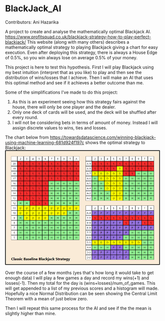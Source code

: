 # BlackJack_AI

Contributors: Ani Hazarika

A project to create and analyse the mathematically optimal Blackjack AI.  
https://www.profitsquad.co.uk/blackjack-strategy-how-to-play-perfect-blackjack/ This website (along with many others) describes a mathematically optimal strategy to playing Blackjack giving a chart for easy execution. Even after deploying this strategy, there is always a House Edge of 0.5%, so you win always lose on average 0.5% of your money.

This project is here to test this hypothesis. First I will play Blackjack using my best intuition (interpret that as you like) to play and then see the distribution of wins/losses that I achieve. Then I will make an AI that uses this optimal method and see if it achieves a better outcome than me.  

Some of the simplifications I've made to do this project:
1. As this is an experiment seeing how this strategy fairs against the house, there will only be one player and the dealer.
2. Only one deck of cards will be used, and the deck will be shuffled after every round.
3. I will not be considering bets in terms of amount of money. Instead I will assign discrete values to wins, ties and losses.  


The chart below from https://towardsdatascience.com/winning-blackjack-using-machine-learning-681d924f197c shows the optimal strategy to Blackjack:  
![optimalchart](blackjack_optimal_chart.png)


Over the course of a few months (yes that's how long it would take to get enough data) I will play a few games a day and record my wins(+1) and losses(-1). Then my total for the day is (wins+losses)/num_of_games. This will get appended to a list of my previous scores and a histogram will made. Hopefully a nice Normal Distribution can be seen showing the Central Limit Theorem with a mean of just below zero.  

Then I will repeat this same process for the AI and see if the the mean is slightly higher than mine.
